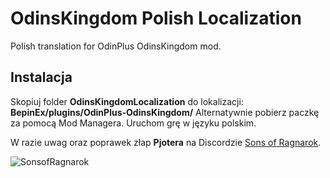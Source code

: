 # OdinsKingdom Polish Localization
Polish translation for OdinPlus OdinsKingdom mod.

## Instalacja

Skopiuj folder **OdinsKingdomLocalization** do lokalizacji: **BepinEx/plugins/OdinPlus-OdinsKingdom/**
Alternatywnie pobierz paczkę za pomocą Mod Managera.
Uruchom grę w języku polskim.


W razie uwag oraz poprawek złap **Pjotera** na Discordzie [Sons of Ragnarok](https://discord.gg/Bxt8tdQgjS).

![SonsofRagnarok](https://i.imgur.com/G6SKC1W.png)